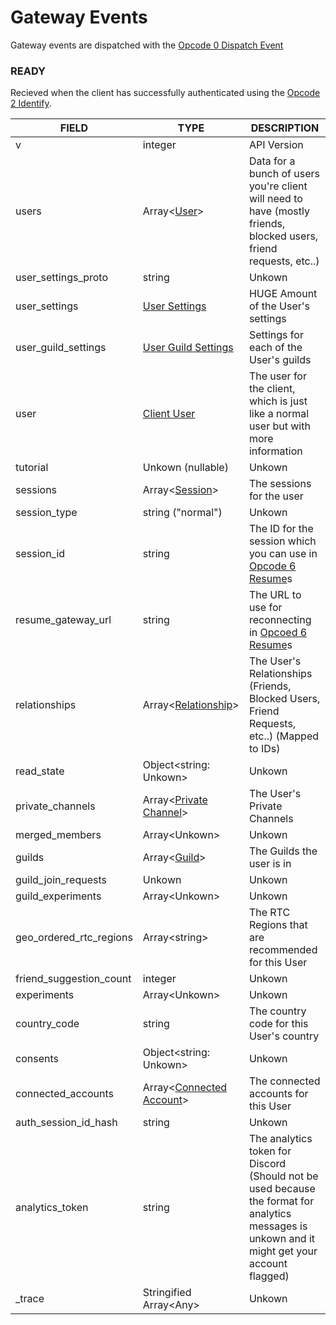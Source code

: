 # Gateway Events

Gateway events are dispatched with the [Opcode 0 Dispatch Event](/Gateway/Opcodes.md?id=_0-dispatch-event)

### READY

Recieved when the client has successfully authenticated using the [Opcode 2 Identify](/Gateway/Opcodes.md?id=_2-identify).

| FIELD                   | TYPE                                                      | DESCRIPTION                                                                                                                                    |
| ----------------------- | --------------------------------------------------------- | ---------------------------------------------------------------------------------------------------------------------------------------------- |
| v                       | integer                                                   | API Version                                                                                                                                    |
| users                   | Array<[User](/Data-Types#user)>                           | Data for a bunch of users you're client will need to have (mostly friends, blocked users, friend requests, etc..)                              |
| user_settings_proto     | string                                                    | Unkown                                                                                                                                         |
| user_settings           | [User Settings](/Data-Types#user-settings)                | HUGE Amount of the User's settings                                                                                                             |
| user_guild_settings     | [User Guild Settings](/Data-Types#user-guild-settings)    | Settings for each of the User's guilds                                                                                                         |
| user                    | [Client User](/Data-Types#client-user)                    | The user for the client, which is just like a normal user but with more information                                                            |
| tutorial                | Unkown (nullable)                                         | Unkown                                                                                                                                         |
| sessions                | Array<[Session](/Data-Types#session)>                     | The sessions for the user                                                                                                                      |
| session_type            | string ("normal")                                         | Unkown                                                                                                                                         |
| session_id              | string                                                    | The ID for the session which you can use in [Opcode 6 Resume](/Gateway/Opcodes#6-resume)s                                                      |
| resume_gateway_url      | string                                                    | The URL to use for reconnecting in [Opcoed 6 Resume](/Gateway/Opcodes#6-resume)s                                                               |
| relationships           | Array<[Relationship](/Data-Types#relationship)>           | The User's Relationships (Friends, Blocked Users, Friend Requests, etc..) (Mapped to IDs)                                                      |
| read_state              | Object<string: Unkown>                                    | Unkown                                                                                                                                         |
| private_channels        | Array<[Private Channel](/Data-Types#private-channel)>     | The User's Private Channels                                                                                                                    |
| merged_members          | Array&lt;Unkown&gt;                                       | Unkown                                                                                                                                         |
| guilds                  | Array<[Guild](/Data-Types#guild)>                         | The Guilds the user is in                                                                                                                      |
| guild_join_requests     | Unkown                                                    | Unkown                                                                                                                                         |
| guild_experiments       | Array&lt;Unkown&gt;                                       | Unkown                                                                                                                                         |
| geo_ordered_rtc_regions | Array&lt;string&gt;                                       | The RTC Regions that are recommended for this User                                                                                             |
| friend_suggestion_count | integer                                                   | Unkown                                                                                                                                         |
| experiments             | Array&lt;Unkown&gt;                                       | Unkown                                                                                                                                         |
| country_code            | string                                                    | The country code for this User's country                                                                                                       |
| consents                | Object&lt;string: Unkown&gt;                              | Unkown                                                                                                                                         |
| connected_accounts      | Array<[Connected Account](/Data-Types#connected-account)> | The connected accounts for this User                                                                                                           |
| auth_session_id_hash    | string                                                    | Unkown                                                                                                                                         |
| analytics_token         | string                                                    | The analytics token for Discord (Should not be used because the format for analytics messages is unkown and it might get your account flagged) |
| \_trace                 | Stringified Array&lt;Any&gt;                              | Unkown                                                                                                                                         |
